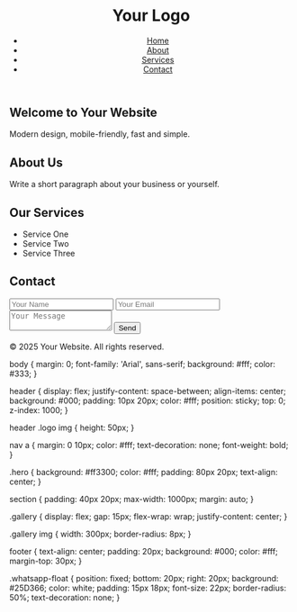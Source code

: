 <!DOCTYPE html>
<html lang="en">
<head>
  <meta charset="UTF-8" />
  <meta name="viewport" content="width=device-width, initial-scale=1.0"/>
  <title>Your Website Name</title>
  <link rel="stylesheet" href="style.css" />
</head>
<body>
  <header>
    <h1>Your Logo</h1>
    <nav>
      <ul>
        <li><a href="#home">Home</a></li>
        <li><a href="#about">About</a></li>
        <li><a href="#services">Services</a></li>
        <li><a href="#contact">Contact</a></li>
      </ul>
    </nav>
  </header>

  <section id="home" class="hero">
    <h2>Welcome to Your Website</h2>
    <p>Modern design, mobile-friendly, fast and simple.</p>
  </section>

  <section id="about">
    <h2>About Us</h2>
    <p>Write a short paragraph about your business or yourself.</p>
  </section>

  <section id="services">
    <h2>Our Services</h2>
    <ul>
      <li>Service One</li>
      <li>Service Two</li>
      <li>Service Three</li>
    </ul>
  </section>

  <section id="contact">
    <h2>Contact</h2>
    <form>
      <input type="text" placeholder="Your Name" required />
      <input type="email" placeholder="Your Email" required />
      <textarea placeholder="Your Message"></textarea>
      <button type="submit">Send</button>
    </form>
  </section>

  <footer>
    <p>&copy; 2025 Your Website. All rights reserved.</p>
  </footer>
</body>
</html>
body {
  margin: 0;
  font-family: 'Arial', sans-serif;
  background: #fff;
  color: #333;
}

header {
  display: flex;
  justify-content: space-between;
  align-items: center;
  background: #000;
  padding: 10px 20px;
  color: #fff;
  position: sticky;
  top: 0;
  z-index: 1000;
}

header .logo img {
  height: 50px;
}

nav a {
  margin: 0 10px;
  color: #fff;
  text-decoration: none;
  font-weight: bold;
}

.hero {
  background: #ff3300;
  color: #fff;
  padding: 80px 20px;
  text-align: center;
}

section {
  padding: 40px 20px;
  max-width: 1000px;
  margin: auto;
}

.gallery {
  display: flex;
  gap: 15px;
  flex-wrap: wrap;
  justify-content: center;
}

.gallery img {
  width: 300px;
  border-radius: 8px;
}

footer {
  text-align: center;
  padding: 20px;
  background: #000;
  color: #fff;
  margin-top: 30px;
}

.whatsapp-float {
  position: fixed;
  bottom: 20px;
  right: 20px;
  background: #25D366;
  color: white;
  padding: 15px 18px;
  font-size: 22px;
  border-radius: 50%;
  text-decoration: none;
}

